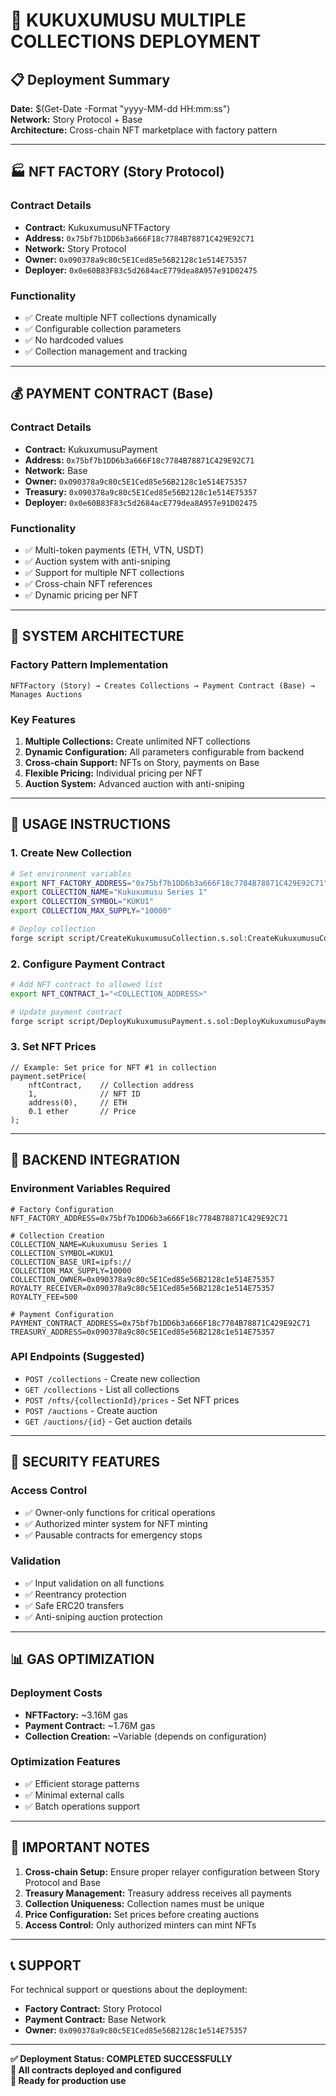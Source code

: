# 🚀 KUKUXUMUSU MULTIPLE COLLECTIONS DEPLOYMENT

## 📋 Deployment Summary

**Date:** $(Get-Date -Format "yyyy-MM-dd HH:mm:ss")  
**Network:** Story Protocol + Base  
**Architecture:** Cross-chain NFT marketplace with factory pattern

---

## 🏭 NFT FACTORY (Story Protocol)

### Contract Details
- **Contract:** KukuxumusuNFTFactory
- **Address:** `0x75bf7b1DD6b3a666F18c7784B78871C429E92C71`
- **Network:** Story Protocol
- **Owner:** `0x090378a9c80c5E1Ced85e56B2128c1e514E75357`
- **Deployer:** `0x0e60B83F83c5d2684acE779dea8A957e91D02475`

### Functionality
- ✅ Create multiple NFT collections dynamically
- ✅ Configurable collection parameters
- ✅ No hardcoded values
- ✅ Collection management and tracking

---

## 💰 PAYMENT CONTRACT (Base)

### Contract Details
- **Contract:** KukuxumusuPayment
- **Address:** `0x75bf7b1DD6b3a666F18c7784B78871C429E92C71`
- **Network:** Base
- **Owner:** `0x090378a9c80c5E1Ced85e56B2128c1e514E75357`
- **Treasury:** `0x090378a9c80c5E1Ced85e56B2128c1e514E75357`
- **Deployer:** `0x0e60B83F83c5d2684acE779dea8A957e91D02475`

### Functionality
- ✅ Multi-token payments (ETH, VTN, USDT)
- ✅ Auction system with anti-sniping
- ✅ Support for multiple NFT collections
- ✅ Cross-chain NFT references
- ✅ Dynamic pricing per NFT

---

## 🔧 SYSTEM ARCHITECTURE

### Factory Pattern Implementation
```
NFTFactory (Story) → Creates Collections → Payment Contract (Base) → Manages Auctions
```

### Key Features
1. **Multiple Collections:** Create unlimited NFT collections
2. **Dynamic Configuration:** All parameters configurable from backend
3. **Cross-chain Support:** NFTs on Story, payments on Base
4. **Flexible Pricing:** Individual pricing per NFT
5. **Auction System:** Advanced auction with anti-sniping

---

## 📝 USAGE INSTRUCTIONS

### 1. Create New Collection
```bash
# Set environment variables
export NFT_FACTORY_ADDRESS="0x75bf7b1DD6b3a666F18c7784B78871C429E92C71"
export COLLECTION_NAME="Kukuxumusu Series 1"
export COLLECTION_SYMBOL="KUKU1"
export COLLECTION_MAX_SUPPLY="10000"

# Deploy collection
forge script script/CreateKukuxumusuCollection.s.sol:CreateKukuxumusuCollection --broadcast
```

### 2. Configure Payment Contract
```bash
# Add NFT contract to allowed list
export NFT_CONTRACT_1="<COLLECTION_ADDRESS>"

# Update payment contract
forge script script/DeployKukuxumusuPayment.s.sol:DeployKukuxumusuPayment --broadcast
```

### 3. Set NFT Prices
```solidity
// Example: Set price for NFT #1 in collection
payment.setPrice(
    nftContract,    // Collection address
    1,              // NFT ID
    address(0),     // ETH
    0.1 ether       // Price
);
```

---

## 🎯 BACKEND INTEGRATION

### Environment Variables Required
```env
# Factory Configuration
NFT_FACTORY_ADDRESS=0x75bf7b1DD6b3a666F18c7784B78871C429E92C71

# Collection Creation
COLLECTION_NAME=Kukuxumusu Series 1
COLLECTION_SYMBOL=KUKU1
COLLECTION_BASE_URI=ipfs://
COLLECTION_MAX_SUPPLY=10000
COLLECTION_OWNER=0x090378a9c80c5E1Ced85e56B2128c1e514E75357
ROYALTY_RECEIVER=0x090378a9c80c5E1Ced85e56B2128c1e514E75357
ROYALTY_FEE=500

# Payment Configuration
PAYMENT_CONTRACT_ADDRESS=0x75bf7b1DD6b3a666F18c7784B78871C429E92C71
TREASURY_ADDRESS=0x090378a9c80c5E1Ced85e56B2128c1e514E75357
```

### API Endpoints (Suggested)
- `POST /collections` - Create new collection
- `GET /collections` - List all collections
- `POST /nfts/{collectionId}/prices` - Set NFT prices
- `POST /auctions` - Create auction
- `GET /auctions/{id}` - Get auction details

---

## 🔐 SECURITY FEATURES

### Access Control
- ✅ Owner-only functions for critical operations
- ✅ Authorized minter system for NFT minting
- ✅ Pausable contracts for emergency stops

### Validation
- ✅ Input validation on all functions
- ✅ Reentrancy protection
- ✅ Safe ERC20 transfers
- ✅ Anti-sniping auction protection

---

## 📊 GAS OPTIMIZATION

### Deployment Costs
- **NFTFactory:** ~3.16M gas
- **Payment Contract:** ~1.76M gas
- **Collection Creation:** ~Variable (depends on configuration)

### Optimization Features
- ✅ Efficient storage patterns
- ✅ Minimal external calls
- ✅ Batch operations support

---

## 🚨 IMPORTANT NOTES

1. **Cross-chain Setup:** Ensure proper relayer configuration between Story Protocol and Base
2. **Treasury Management:** Treasury address receives all payments
3. **Collection Uniqueness:** Collection names must be unique
4. **Price Configuration:** Set prices before creating auctions
5. **Access Control:** Only authorized minters can mint NFTs

---

## 📞 SUPPORT

For technical support or questions about the deployment:
- **Factory Contract:** Story Protocol
- **Payment Contract:** Base Network
- **Owner:** `0x090378a9c80c5E1Ced85e56B2128c1e514E75357`

---

**✅ Deployment Status: COMPLETED SUCCESSFULLY**  
**🔗 All contracts deployed and configured**  
**🚀 Ready for production use**
